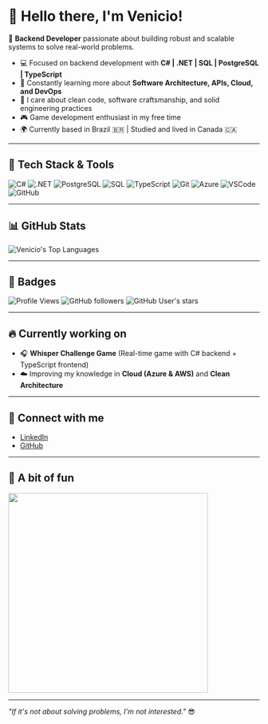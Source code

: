 # 👋 Hello there, I'm Venicio!

🎯 **Backend Developer** passionate about building robust and scalable systems to solve real-world problems.

- 💻 Focused on backend development with **C# | .NET | SQL | PostgreSQL | TypeScript**  
- 🚀 Constantly learning more about **Software Architecture, APIs, Cloud, and DevOps**  
- 🧠 I care about clean code, software craftsmanship, and solid engineering practices  
- 🎮 Game development enthusiast in my free time  
- 🌍 Currently based in Brazil 🇧🇷 | Studied and lived in Canada 🇨🇦  

---

## 🚀 Tech Stack & Tools

![C#](https://img.shields.io/badge/C%23-239120?style=for-the-badge&logo=c-sharp&logoColor=white)
![.NET](https://img.shields.io/badge/.NET-512BD4?style=for-the-badge&logo=dotnet&logoColor=white)
![PostgreSQL](https://img.shields.io/badge/PostgreSQL-4169E1?style=for-the-badge&logo=postgresql&logoColor=white)
![SQL](https://img.shields.io/badge/SQL-CC2927?style=for-the-badge&logo=microsoftsqlserver&logoColor=white)
![TypeScript](https://img.shields.io/badge/TypeScript-3178C6?style=for-the-badge&logo=typescript&logoColor=white)
![Git](https://img.shields.io/badge/Git-F05032?style=for-the-badge&logo=git&logoColor=white)
![Azure](https://img.shields.io/badge/Azure-0078D4?style=for-the-badge&logo=microsoftazure&logoColor=white)
![VSCode](https://img.shields.io/badge/VSCode-007ACC?style=for-the-badge&logo=visualstudiocode&logoColor=white)
![GitHub](https://img.shields.io/badge/GitHub-181717?style=for-the-badge&logo=github&logoColor=white)

---

## 📊 GitHub Stats

![Venicio's Top Languages](https://github-readme-stats.vercel.app/api/top-langs/?username=VenicioAugusto&layout=compact&theme=radical)

---

## 🏅 Badges

![Profile Views](https://komarev.com/ghpvc/?username=VenicioAugusto&color=blue)
![GitHub followers](https://img.shields.io/github/followers/VenicioAugusto?style=social)
![GitHub User's stars](https://img.shields.io/github/stars/VenicioAugusto?style=social)

---

## 🔥 Currently working on

- 🎧 **Whisper Challenge Game** (Real-time game with C# backend + TypeScript frontend)  
- ☁️ Improving my knowledge in **Cloud (Azure & AWS)** and **Clean Architecture**  

---

## 🤝 Connect with me

- [LinkedIn](https://www.linkedin.com/in/venicio-augusto/)  
- [GitHub](https://github.com/VenicioAugusto)  

---

## 🎯 A bit of fun

<img src="https://media.giphy.com/media/qgQUggAC3Pfv687qPC/giphy.gif" width="400"/>

---

_"If it's not about solving problems, I'm not interested."_ 😎
